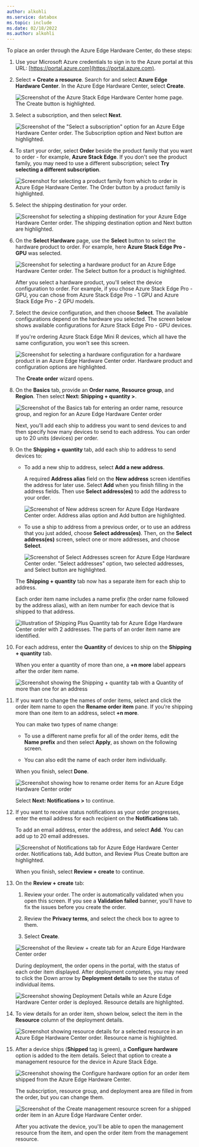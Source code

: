 ```yaml
---
author: alkohli
ms.service: databox  
ms.topic: include
ms.date: 02/18/2022
ms.author: alkohli
---
```


To place an order through the Azure Edge Hardware Center, do these steps:

1. Use your Microsoft Azure credentials to sign in to the Azure portal at this URL: [https://portal.azure.com](https://portal.azure.com).

2. Select **+ Create a resource**. Search for and select **Azure Edge Hardware Center**. In the Azure Edge Hardware Center, select **Create**.

    ![Screenshot of the Azure Stack Edge Hardware Center home page. The Create button is highlighted.](media/azure-edge-hardware-center-new-order/edge-hardware-center-new-resource-01.png)

3. Select a subscription, and then select **Next**.

    ![Screenshot of the "Select a subscription" option for an Azure Edge Hardware Center order. The Subscription option and Next button are highlighted.](media/azure-edge-hardware-center-new-order/edge-hardware-center-new-resource-02.png)

4. To start your order, select **Order** beside the product family that you want to order - for example, **Azure Stack Edge**. If you don't see the product family, you may need to use a different subscription; select **Try selecting a different subscription**. 

    ![Screenshot for selecting a product family from which to order in Azure Edge Hardware Center. The Order button by a product family is highlighted.](media/azure-edge-hardware-center-new-order/edge-hardware-center-new-resource-03.png) 

5. Select the shipping destination for your order.

    ![Screenshot for selecting a shipping destination for your Azure Edge Hardware Center order. The shipping destination option and Next button are highlighted.](media/azure-edge-hardware-center-new-order/edge-hardware-center-new-resource-04.png)

6. On the **Select Hardware** page, use the **Select** button to select the hardware product to order. For example, here **Azure Stack Edge Pro - GPU** was selected. 

    ![Screenshot for selecting a hardware product for an Azure Edge Hardware Center order. The Select button for a product is highlighted.](media/azure-edge-hardware-center-new-order/edge-hardware-center-new-resource-05.png)

    After you select a hardware product, you'll select the device configuration to order. For example, if you chose Azure Stack Edge Pro - GPU, you can chose from Azure Stack Edge Pro - 1 GPU and Azure Stack Edge Pro - 2 GPU models. 

7. Select the device configuration, and then choose **Select**. The available configurations depend on the hardware you selected. The screen below shows available configurations for Azure Stack Edge Pro - GPU devices.

    If you're ordering Azure Stack Edge Mini R devices, which all have the same configuration, you won't see this screen. 

    ![Screenshot for selecting a hardware configuration for a hardware product in an Azure Edge Hardware Center order. Hardware product and configuration options are highlighted.](media/azure-edge-hardware-center-new-order/edge-hardware-center-new-resource-06.png)

    The **Create order** wizard opens.

8.  On the **Basics** tab, provide an **Order name**, **Resource group**, and **Region**. Then select **Next: Shipping + quantity >**.

    ![Screenshot of the Basics tab for entering an order name, resource group, and region for an Azure Edge Hardware Center order](media/azure-edge-hardware-center-new-order/edge-hardware-center-new-resource-07.png)
  
    Next, you'll add each ship to address you want to send devices to and then specify how many devices to send to each address. You can order up to 20 units (devices) per order.

9. On the **Shipping + quantity** tab, add each ship to address to send devices to: 

    - To add a new ship to address, select **Add a new address**. 

       A required **Address alias** field on the **New address** screen identifies the address for later use. Select **Add** when you finish filling in the address fields. Then use **Select address(es)** to add the address to your order.

       ![Screenshot of New address screen for Azure Edge Hardware Center order. Address alias option and Add button are highlighted.](media/azure-edge-hardware-center-new-order/edge-hardware-center-new-resource-08.png)

    - To use a ship to address from a previous order, or to use an address that you just added, choose **Select address(es)**. Then, on the **Select address(es)** screen, select one or more addresses, and choose **Select**.

       ![Screenshot of Select Addresses screen for Azure Edge Hardware Center order. "Select addresses" option, two selected addresses, and Select button are highlighted.](media/azure-edge-hardware-center-new-order/edge-hardware-center-new-resource-09.png)

    The **Shipping + quantity** tab now has a separate item for each ship to address.

    Each order item name includes a name prefix (the order name followed by the address alias), with an item number for each device that is shipped to that address.

    ![Illustration of Shipping Plus Quantity tab for Azure Edge Hardware Center order with 2 addresses. The parts of an order item name are identified.](media/azure-edge-hardware-center-new-order/edge-hardware-center-new-resource-10.png)

10. For each address, enter the **Quantity** of devices to ship on the **Shipping + quantity** tab.

    When you enter a quantity of more than one, a **+n more** label appears after the order item name.

     ![Screenshot showing the Shipping + quantity tab with a Quantity of more than one for an address](media/azure-edge-hardware-center-new-order/edge-hardware-center-new-resource-11.png)

11. If you want to change the names of order items, select and click the order item name to open the **Rename order item** pane. If you're shipping more than one item to an address, select **+n more**.

    You can make two types of name change:
 
    * To use a different name prefix for all of the order items, edit the **Name prefix** and then select **Apply**, as shown on the following screen.

    * You can also edit the name of each order item individually. 

    When you finish, select **Done**.

    ![Screenshot showing how to rename order items for an Azure Edge Hardware Center order](media/azure-edge-hardware-center-new-order/edge-hardware-center-new-resource-12.png#lightbox)

    Select **Next: Notifications >** to continue.

12. If you want to receive status notifications as your order progresses, enter the email address for each recipient on the **Notifications** tab. 

    To add an email address, enter the address, and select **Add**. You can add up to 20 email addresses.

    ![Screenshot of Notifications tab for Azure Edge Hardware Center order. Notifications tab, Add button, and Review Plus Create button are highlighted.](media/azure-edge-hardware-center-new-order/edge-hardware-center-new-resource-13.png)

    When you finish, select **Review + create** to continue.

13. On the **Review + create** tab:

    1. Review your order. The order is automatically validated when you open this screen. If you see a **Validation failed** banner, you'll have to fix the issues before you create the order.
    
    1. Review the **Privacy terms**, and select the check box to agree to them.
 
    1. Select **Create**.

    ![Screenshot of the Review + create tab for an Azure Edge Hardware Center order](media/azure-edge-hardware-center-new-order/edge-hardware-center-new-resource-14.png)

    During deployment, the order opens in the portal, with the status of each order item displayed. After deployment completes, you may need to click the Down arrow by **Deployment details** to see the status of individual items.

    ![Screenshot showing Deployment Details while an Azure Edge Hardware Center order is deployed. Resource details are highlighted.](media/azure-edge-hardware-center-new-order/edge-hardware-center-new-resource-15.png)

14. To view details for an order item, shown below, select the item in the **Resource** column of the deployment details.

    ![Screenshot showing resource details for a selected resource in an Azure Edge Hardware Center order. Resource name is highlighted.](media/azure-edge-hardware-center-new-order/edge-hardware-center-new-resource-16.png)

15. After a device ships (**Shipped** tag is green), a **Configure hardware** option is added to the item details. Select that option to create a management resource for the device in Azure Stack Edge.    

    ![Screenshot showing the Configure hardware option for an order item shipped from the Azure Edge Hardware Center.](media/azure-edge-hardware-center-new-order/edge-hardware-center-new-resource-17.png)

    The subscription, resource group, and deployment area are filled in from the order, but you can change them.

    ![Screenshot of the Create management resource screen for a shipped order item in an Azure Edge Hardware Center order.](media/azure-edge-hardware-center-new-order/edge-hardware-center-new-resource-18.png)

    After you activate the device, you'll be able to open the management resource from the item, and open the order item from the management resource.
